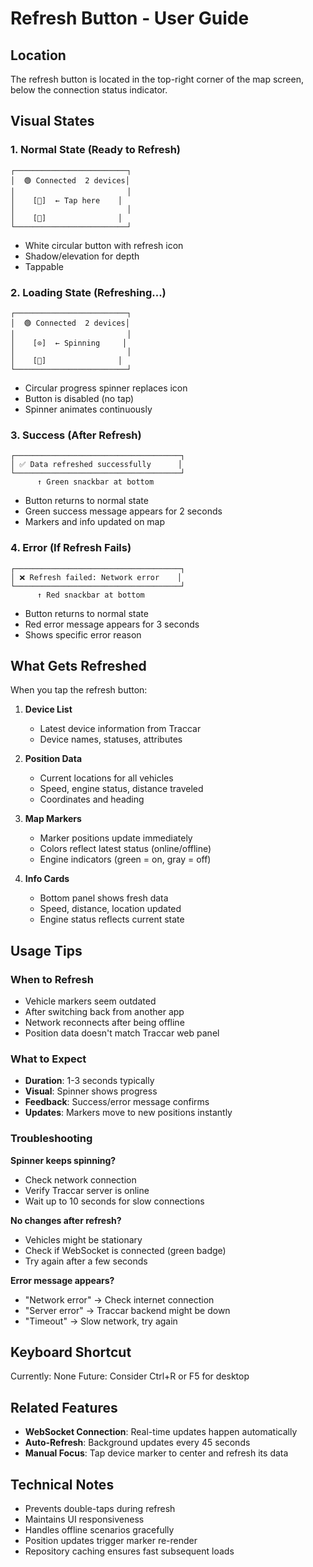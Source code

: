 # Refresh Button - User Guide

## Location
The refresh button is located in the top-right corner of the map screen, below the connection status indicator.

## Visual States

### 1. Normal State (Ready to Refresh)
```
┌─────────────────────────┐
│  🟢 Connected  2 devices│
│                         │
│    [🔄]  ← Tap here    │
│                         │
│    [🎯]                │
└─────────────────────────┘
```
- White circular button with refresh icon
- Shadow/elevation for depth
- Tappable

### 2. Loading State (Refreshing...)
```
┌─────────────────────────┐
│  🟢 Connected  2 devices│
│                         │
│    [⊙]  ← Spinning     │
│                         │
│    [🎯]                │
└─────────────────────────┘
```
- Circular progress spinner replaces icon
- Button is disabled (no tap)
- Spinner animates continuously

### 3. Success (After Refresh)
```
┌─────────────────────────────────────┐
│ ✅ Data refreshed successfully      │
└─────────────────────────────────────┘
      ↑ Green snackbar at bottom
```
- Button returns to normal state
- Green success message appears for 2 seconds
- Markers and info updated on map

### 4. Error (If Refresh Fails)
```
┌─────────────────────────────────────┐
│ ❌ Refresh failed: Network error    │
└─────────────────────────────────────┘
      ↑ Red snackbar at bottom
```
- Button returns to normal state
- Red error message appears for 3 seconds
- Shows specific error reason

## What Gets Refreshed

When you tap the refresh button:

1. **Device List** 
   - Latest device information from Traccar
   - Device names, statuses, attributes

2. **Position Data**
   - Current locations for all vehicles
   - Speed, engine status, distance traveled
   - Coordinates and heading

3. **Map Markers**
   - Marker positions update immediately
   - Colors reflect latest status (online/offline)
   - Engine indicators (green = on, gray = off)

4. **Info Cards**
   - Bottom panel shows fresh data
   - Speed, distance, location updated
   - Engine status reflects current state

## Usage Tips

### When to Refresh
- Vehicle markers seem outdated
- After switching back from another app
- Network reconnects after being offline
- Position data doesn't match Traccar web panel

### What to Expect
- **Duration**: 1-3 seconds typically
- **Visual**: Spinner shows progress
- **Feedback**: Success/error message confirms
- **Updates**: Markers move to new positions instantly

### Troubleshooting

**Spinner keeps spinning?**
- Check network connection
- Verify Traccar server is online
- Wait up to 10 seconds for slow connections

**No changes after refresh?**
- Vehicles might be stationary
- Check if WebSocket is connected (green badge)
- Try again after a few seconds

**Error message appears?**
- "Network error" → Check internet connection
- "Server error" → Traccar backend might be down
- "Timeout" → Slow network, try again

## Keyboard Shortcut
Currently: None
Future: Consider Ctrl+R or F5 for desktop

## Related Features
- **WebSocket Connection**: Real-time updates happen automatically
- **Auto-Refresh**: Background updates every 45 seconds
- **Manual Focus**: Tap device marker to center and refresh its data

## Technical Notes
- Prevents double-taps during refresh
- Maintains UI responsiveness
- Handles offline scenarios gracefully
- Position updates trigger marker re-render
- Repository caching ensures fast subsequent loads
